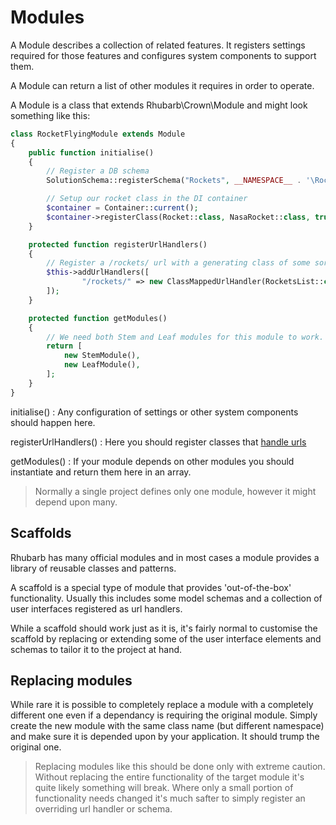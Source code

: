 Modules
=======

A Module describes a collection of related features. It registers settings required for those features and configures
system components to support them.

A Module can return a list of other modules it requires in order to operate.

A Module is a class that extends Rhubarb\Crown\Module and might look something like this:

``` php
class RocketFlyingModule extends Module
{
    public function initialise()
    {
        // Register a DB schema
        SolutionSchema::registerSchema("Rockets", __NAMESPACE__ . '\RocketSchema');

        // Setup our rocket class in the DI container
        $container = Container::current();
        $container->registerClass(Rocket::class, NasaRocket::class, true);
    }

    protected function registerUrlHandlers()
    {
        // Register a /rockets/ url with a generating class of some sort
        $this->addUrlHandlers([
                "/rockets/" => new ClassMappedUrlHandler(RocketsList::class)
        ]);
    }

    protected function getModules()
    {
        // We need both Stem and Leaf modules for this module to work.
        return [
            new StemModule(),
            new LeafModule(),
        ];
    }
}
```

initialise()
:   Any configuration of settings or other system components should happen here.

registerUrlHandlers()
:   Here you should register classes that [handle urls](./url-handlers)

getModules()
:   If your module depends on other modules you should instantiate and return them here in an array.

> Normally a single project defines only one module, however it might depend upon many.

## Scaffolds

Rhubarb has many official modules and in most cases a module provides a library of reusable classes and patterns.

A scaffold is a special type of module that provides 'out-of-the-box' functionality. Usually this includes some
model schemas and a collection of user interfaces registered as url handlers.

While a scaffold should work just as it is, it's fairly normal to customise the scaffold by replacing or
extending some of the user interface elements and schemas to tailor it to the project at hand.

## Replacing modules

While rare it is possible to completely replace a module with a completely different one even if a dependancy
is requiring the original module. Simply create the new module with the same class name (but different namespace)
and make sure it is depended upon by your application. It should trump the original one.

> Replacing modules like this should be done only with extreme caution. Without replacing the entire
> functionality of the target module it's quite likely something will break. Where only a small portion of
> functionality needs changed it's much safter to simply register an overriding url handler or schema.

